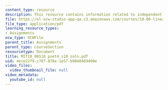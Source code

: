 ```yaml
---
content_type: resource
description: This resource contains information related to independent vectors.
file: https://ol-ocw-studio-app-qa.s3.amazonaws.com/courses/18-06-linear-algebra-spring-2010/4ece22f9c707878e1e57b9840469490e_MIT18_06S10_pset4_s10_soln.pdf
file_type: application/pdf
learning_resource_types:
- Assignments
ocw_type: OCWFile
parent_title: Assignments
parent_type: CourseSection
resourcetype: Document
title: MIT18_06S10_pset4_s10_soln.pdf
uid: 4ece22f9-c707-878e-1e57-b9840469490e
video_files:
  video_thumbnail_file: null
video_metadata:
  youtube_id: null
---
```

